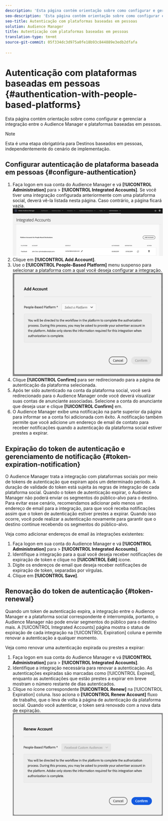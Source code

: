 ```yaml
---
description: 'Esta página contém orientação sobre como configurar e gerenciar a integração entre o Audience Manager e plataformas baseadas em pessoas. '
seo-description: 'Esta página contém orientação sobre como configurar e gerenciar a integração entre o Audience Manager e plataformas baseadas em pessoas. '
seo-title: Autenticação com plataformas baseadas em pessoas
solution: Audience Manager
title: Autenticação com plataformas baseadas em pessoas
translation-type: tm+mt
source-git-commit: 05f334dc3d975a0fe18b93c844889e3edb2dfafa

---
```



# Autenticação com plataformas baseadas em pessoas {#authentication-with-people-based-platforms}

Esta página contém orientação sobre como configurar e gerenciar a integração entre o Audience Manager e plataformas baseadas em pessoas.

>[!NOTE]
>Esta é uma etapa obrigatória para Destinos baseados em pessoas, independentemente do cenário de implementação.

## Configurar autenticação de plataforma baseada em pessoas {#configure-authentication}

1. Faça logon em sua conta do Audience Manager e vá **[!UICONTROL Administration]** para &gt; **[!UICONTROL Integrated Accounts]**. Se você tiver uma integração configurada anteriormente com uma plataforma social, deverá vê-la listada nesta página. Caso contrário, a página ficará vazia.
   ![integração baseada em pessoas](assets/pbd-config.png)
1. Clique em **[!UICONTROL Add Account]**.
1. Use o **[!UICONTROL People-Based Platform]** menu suspenso para selecionar a plataforma com a qual você deseja configurar a integração.
   ![plataforma baseada em pessoas](assets/pbd-add.png)
1. Clique **[!UICONTROL Confirm]** para ser redirecionado para a página de autenticação da plataforma selecionada.
1. Após ter sido autenticado na conta da plataforma social, você será redirecionado para o Audience Manager onde você deverá visualizar suas contas de anunciante associadas. Selecione a conta do anunciante que deseja usar e clique **[!UICONTROL Confirm]** em.
1. O Audience Manager exibe uma notificação na parte superior da página para informar se a conta foi adicionada com êxito. A notificação também permite que você adicione um endereço de email de contato para receber notificações quando a autenticação da plataforma social estiver prestes a expirar.

## Expiração do token de autenticação e gerenciamento de notificação {#token-expiration-notification}

O Audience Manager trata a integração com plataformas sociais por meio de tokens de autenticação que expiram após um determinado período. A duração de validade do token está sujeita às regras de integração de cada plataforma social. Quando o token de autenticação expirar, o Audience Manager não poderá enviar os segmentos do público-alvo para o destino. Para evitar esse cenário, recomendamos adicionar pelo menos um endereço de email para a integração, para que você receba notificações assim que o token de autenticação estiver prestes a expirar. Quando isso ocorre, você pode realizar a autenticação novamente para garantir que o destino continue recebendo os segmentos do público-alvo.

Veja como adicionar endereços de email às integrações existentes:

1. Faça logon em sua conta do Audience Manager e vá **[!UICONTROL Administration]** para &gt; **[!UICONTROL Integrated Accounts]**.
1. Identifique a integração para a qual você deseja receber notificações de expiração de token e clique no **[!UICONTROL Edit]** ícone.
1. Digite os endereços de email que deseja receber notificações de expiração de token, separadas por vírgulas.
1. Clique em **[!UICONTROL Save]**.

## Renovação do token de autenticação {#token-renewal}

Quando um token de autenticação expira, a integração entre o Audience Manager e a plataforma social correspondente é interrompida, portanto, o Audience Manager não pode enviar segmentos do público para o destino mais. A [!UICONTROL Integrated Accounts] página mostra o status de expiração de cada integração na [!UICONTROL Expiration] coluna e permite renovar a autenticação a qualquer momento.

Veja como renovar uma autenticação expirada ou prestes a expirar:
1. Faça logon em sua conta do Audience Manager e vá **[!UICONTROL Administration]** para &gt; **[!UICONTROL Integrated Accounts]**.
1. Identifique a integração necessária para renovar a autenticação. As autenticações expiradas são marcadas como [!UICONTROL Expired], enquanto as autenticações que estão prestes a expirar em breve mostram o número restante de dias autenticados.
1. Clique no ícone correspondente **[!UICONTROL Renew]** na [!UICONTROL Expiration] coluna. Isso aciona o **[!UICONTROL Renew Account]** fluxo de trabalho, que o leva de volta à página de autenticação da plataforma social. Quando você autenticar, o token será renovado com a nova data de expiração.
   ![pbd-renew](assets/pbd-renew.png)
